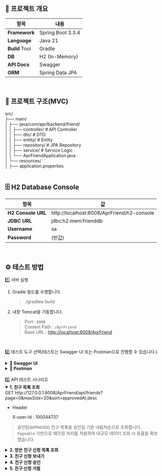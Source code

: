 ## 🚀 프로젝트 개요
| **항목** | **내용** |
|------|------|
| **Framework** | Spring Boot 3.3.4 |
| **Language** | Java 21 |
| **Build** Tool | Gradle |
| **DB** | H2 (In-Memory) |
| **API Docs** | Swagger |
| **ORM** | Spring Data JPA |
<br/>

## 📁 프로젝트 구조(MVC)
src/<br/>
├── main/<br/>
│ ├── java/com/apr/backend/friend/<br/>
│ │ ├── controller/ # API Controller<br/>
│ │ ├── dto/ # DTO<br/>
│ │ ├── entity/ # Entity<br/>
│ │ ├── repository/ # JPA Repository<br/>
│ │ ├── service/ # Service Logic<br/>
│ │ └── AprFriendApplication.java<br/>
│ └── resources/<br/>
│   ├── application.properties<br/>
<br/>

## 🗄️ H2 Database Console
| 항목 | 값 |
|------|------|
| **H2 Console URL** | http://localhost:8008/AprFriend/h2-console
| **JDBC URL** | jdbc:h2:mem:frienddb |
| **Username** | sa |
| **Password** | (빈값) |<br/>
<br/>

## ⚙️ 테스트 방법
1️⃣ 서버 실행

1. Gradle 빌드를 수행합니다.
   > ./gradlew build


3. 내장 Tomcat을 기동합니다.
   > Port : `8008`<br/>
   > Context Path : `/AprFriend`<br/>
   > Base URL : [http://localhost:8008/AprFriend](http://localhost:8008/AprFriend)<br/>
<br/>

2️⃣ 테스트 도구 선택(테스트는 Swagger UI 또는 Postman으로 진행할 수 있습니다.)

<details> <summary><b>🧭 Swagger UI</b></summary>
URL: http://localhost:8008/AprFriend/swagger-ui/index.html

Swagger에 헤더, 바디 등 필요한 설정이 사전 등록되어 있습니다.
→ 별도의 설정 없이 바로 실행 가능합니다.

</details> <details> <summary><b>📮 Postman</b></summary>
  역할&emsp;&emsp;&emsp;&emsp;&emsp;&emsp;&emsp;&emsp;&emsp;&emsp;user-Id<br/>
  친구 신청을 하는 사용자&emsp;&emsp;20<br/>
  친구 신청을 받는 사용자&emsp;&emsp;100044737<br/><br/>
테스트는 아래 순서대로 진행하세요.<br/>
(모든 요청의 기본 URL은 http://127.0.0.1:8008/AprFriend 입니다.)<br/><br/>

</details><br/>
3️⃣ API 테스트 시나리오
<details open> <summary><b>1. 친구 목록 조회</b></summary>
GET http://127.0.0.1:8008/AprFriend/api/friends?page=0&maxSize=20&sort=approvedAt,desc


- Header

  X-user-Id : 100044737


> 승인된(`APPROVED`) 친구 목록을 승인일 기준 내림차순으로 조회합니다.<br/>
> `Pageable` 기반으로 페이징 처리를 적용하여 대규모 데이터 조회 시 효율을 확보했습니다.<br/>

</details>
<details> <summary><b>2. 받은 친구 신청 목록 조회</b></summary>
GET http://127.0.0.1:8008/AprFriend/api/friends/requests?maxSize=20&window=1d&sort=requestedAt,desc


- Header

  X-user-Id : 100044737


> 최근 일정 기간(`window` 파라미터: 1d, 7d, 30d, 90d, over)에 받은 요청을 조회합니다.<br/>
> `window` 값에 따라 조회 기간을 동적으로 계산하였습니다.(`OffsetDateTime.minusDays` 활용)<br/>

</details>
<details> <summary><b>3. 친구 신청 보내기</b></summary>
POST http://127.0.0.1:8008/AprFriend/api/friends/request


- Header

  X-user-Id : 20


- Body (JSON)

  {
    "toUserId": "100044737"
  }


> 자기 자신에게는 요청할 수 없습니다.<br/>
> 이미 **대기 중(PENDING)** 상태의 요청이 존재하면 **중복 신청 방지** 예외처리를 하였습니다.<br/>
> 요청 정보는 `OffsetDateTime.now(ZoneOffset.UTC)` 기준으로 기록하여 서버 지역과 관계없이 **UTC 시간 일관성**을 유지합니다.<br/>

</details>
<details> <summary><b>4. 친구 신청 승인</b></summary>
POST http://127.0.0.1:8008/AprFriend/api/friends/accept/{requestId}


- Header

  X-user-Id: 100044737


- Path Variable

  {requestId} = 2번에서 조회한 requestId 값


> 승인 권한은 요청을 받은 사용자(`toUserId`)만 가집니다.<br/>
> 친구 수가 10,000명을 초과하면 `400 BAD_REQUEST` 반환합니다.<br/>
> 승인 시 `APPROVED` 상태로 변경 후 `approvedAt`에 승인 일시를 기록합니다.<br/>

</details>
<details> <summary><b>5. 친구 신청 거절</b></summary>
POST http://127.0.0.1:8008/AprFriend/api/friends/reject/{requestId}


- Header

  X-user-Id: 100044737


- Path Variable

  {requestId} = 2번에서 조회한 requestId 값


> 승인과 동일하게, 요청받은 사용자만 거절할 수 있습니다.<br/>
> 거절 시 해당 요청 레코드를 삭제합니다.<br/>

</details>
<br/>
